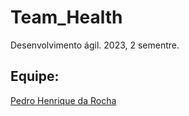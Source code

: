 # Team_Health 

Desenvolvimento ágil.
2023, 2 sementre.

## Equipe:

[Pedro Henrique da Rocha](https://github.com/RochaUTFPR)
